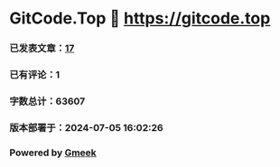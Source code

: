 # GitCode.Top :link: https://gitcode.top 
### 已发表文章：[17](https://gitcode.top/tag.html) 
### 已有评论：1 
### 字数总计：63607 
### 版本部署于：2024-07-05 16:02:26 
### Powered by [Gmeek](https://github.com/Meekdai/Gmeek)
